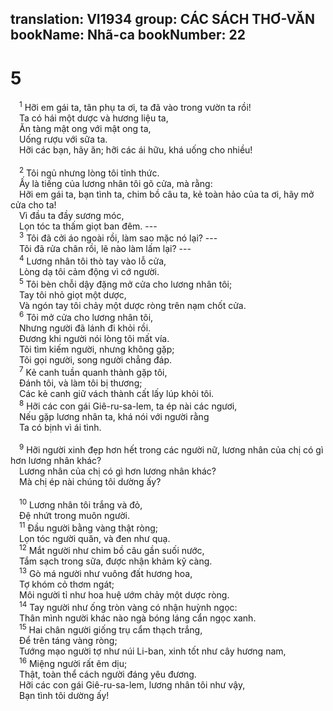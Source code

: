 translation: VI1934
group: CÁC SÁCH THƠ-VĂN
bookName: Nhã-ca 
bookNumber: 22
-------

<div class="title"><h1>5</h1></div>
<span class="verse nha_5_1"> <sup>1</sup> Hỡi em gái ta, tân phụ ta ơi, ta đã vào trong vườn ta rồi! <br/> Ta có hái một dược và hương liệu ta, <br/> Ăn tàng mật ong với mật ong ta, <br/> Uống rượu với sữa ta. <br/> Hỡi các bạn, hãy ăn; hỡi các ái hữu, khá uống cho nhiều! <br/> <br/></span>
<span class="verse nha_5_2"> <sup>2</sup> Tôi ngủ nhưng lòng tôi tỉnh thức. <br/> Ấy là tiếng của lương nhân tôi gõ cửa, mà rằng: <br/> Hỡi em gái ta, bạn tình ta, chim bồ câu ta, kẻ toàn hảo của ta ơi, hãy mở cửa cho ta! <br/> Vì đầu ta đầy sương móc, <br/> Lọn tóc ta thấm giọt ban đêm. --- <br/></span>
<span class="verse nha_5_3"> <sup>3</sup> Tôi đã cởi áo ngoài rồi, làm sao mặc nó lại? --- <br/> Tôi đã rửa chân rồi, lẽ nào làm lấm lại? --- <br/></span>
<span class="verse nha_5_4"> <sup>4</sup> Lương nhân tôi thò tay vào lỗ cửa, <br/> Lòng dạ tôi cảm động vì cớ người. <br/></span>
<span class="verse nha_5_5"> <sup>5</sup> Tôi bèn chỗi dậy đặng mở cửa cho lương nhân tôi; <br/> Tay tôi nhỏ giọt một dược, <br/> Và ngón tay tôi chảy một dược ròng trên nạm chốt cửa. <br/></span>
<span class="verse nha_5_6"> <sup>6</sup> Tôi mở cửa cho lương nhân tôi, <br/> Nhưng người đã lánh đi khỏi rồi. <br/> Đương khi người nói lòng tôi mất vía. <br/> Tôi tìm kiếm người, nhưng không gặp; <br/> Tôi gọi người, song người chẳng đáp. <br/></span>
<span class="verse nha_5_7"> <sup>7</sup> Kẻ canh tuần quanh thành gặp tôi, <br/> Đánh tôi, và làm tôi bị thương; <br/> Các kẻ canh giữ vách thành cất lấy lúp khỏi tôi. <br/></span>
<span class="verse nha_5_8"> <sup>8</sup> Hỡi các con gái Giê-ru-sa-lem, ta ép nài các ngươi, <br/> Nếu gặp lương nhân ta, khá nói với người rằng <br/> Ta có bịnh vì ái tình. <br/> <br/></span>
<span class="verse nha_5_9"> <sup>9</sup> Hỡi người xinh đẹp hơn hết trong các người nữ, lương nhân của chị có gì hơn lương nhân khác? <br/> Lương nhân của chị có gì hơn lương nhân khác? <br/> Mà chị ép nài chúng tôi dường ấy? <br/> <br/></span>
<span class="verse nha_5_10"> <sup>10</sup> Lương nhân tôi trắng và đỏ, <br/> Đệ nhứt trong muôn người. <br/></span>
<span class="verse nha_5_11"> <sup>11</sup> Đầu người bằng vàng thật ròng; <br/> Lọn tóc người quăn, và đen như quạ. <br/></span>
<span class="verse nha_5_12"> <sup>12</sup> Mắt người như chim bồ câu gần suối nước, <br/> Tắm sạch trong sữa, được nhận khảm kỹ càng. <br/></span>
<span class="verse nha_5_13"> <sup>13</sup> Gò má người như vuông đất hương hoa, <br/> Tợ khóm cỏ thơm ngát; <br/> Môi người tỉ như hoa huệ ướm chảy một dược ròng. <br/></span>
<span class="verse nha_5_14"> <sup>14</sup> Tay người như ống tròn vàng có nhận huỳnh ngọc: <br/> Thân mình người khác nào ngà bóng láng cẩn ngọc xanh. <br/></span>
<span class="verse nha_5_15"> <sup>15</sup> Hai chân người giống trụ cẩm thạch trắng, <br/> Để trên táng vàng ròng; <br/> Tướng mạo người tợ như núi Li-ban, xinh tốt như cây hương nam, <br/></span>
<span class="verse nha_5_16"> <sup>16</sup> Miệng người rất êm dịu; <br/> Thật, toàn thể cách người đáng yêu đương. <br/> Hỡi các con gái Giê-ru-sa-lem, lương nhân tôi như vậy, <br/> Bạn tình tôi dường ấy! <br/></span>
